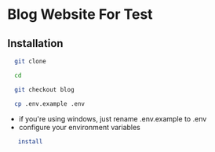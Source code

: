
# Blog Website For Test

## Installation


```bash
  git clone 
```
```bash
  cd 
```
```bash
  git checkout blog
```

```bash
  cp .env.example .env
```
- if you're using windows, just rename .env.example to .env
- configure your environment variables
```bash
   install
```
```bash
  
```

